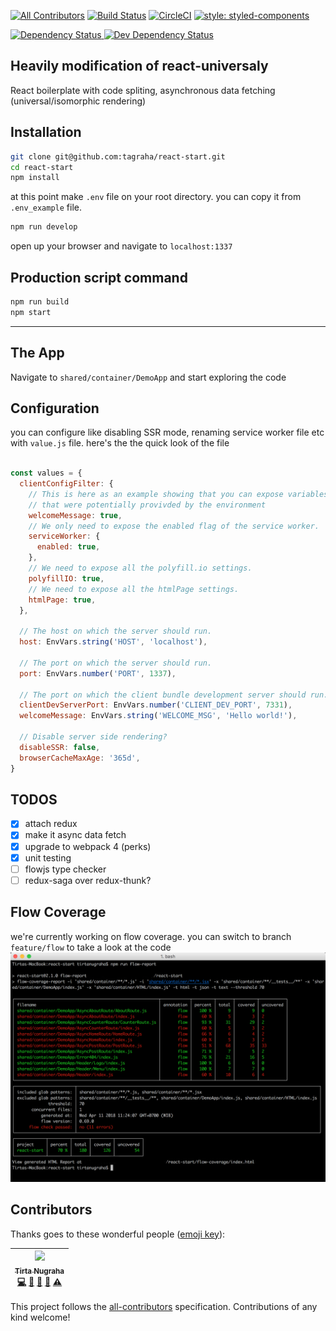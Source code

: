 [![All Contributors](https://img.shields.io/badge/all_contributors-1-orange.svg?style=flat-square)](#contributors)
[![Build Status](https://travis-ci.org/tagraha/react-start.svg?branch=master)](https://travis-ci.org/tagraha/react-start)
[![CircleCI](https://circleci.com/gh/tagraha/react-start.svg?style=svg)](https://circleci.com/gh/tagraha/react-start)
[![style: styled-components](https://img.shields.io/badge/style-%F0%9F%92%85%20styled--components-orange.svg?colorB=daa357&colorA=db748e)](https://github.com/styled-components/styled-components)

<a 
target="_blank"
href="https://david-dm.org/tagraha/react-start">
  <img src="https://david-dm.org/tagraha/react-start.svg" alt="Dependency Status" />
</a>
<a 
target="_blank"
href="https://david-dm.org/tagraha/react-start?type=dev">
  <img src="https://david-dm.org/tagraha/react-start/dev-status.svg" alt="Dev Dependency Status" />
</a>

Heavily modification of react-universaly
----------------------------------------
React boilerplate with code spliting, asynchronous data fetching (universal/isomorphic rendering)

Installation
------------
```bash
git clone git@github.com:tagraha/react-start.git
cd react-start
npm install
```

at this point make `.env` file on your root directory. you can copy it from `.env_example` file.

```bash
npm run develop
```

open up your browser and navigate to `localhost:1337`

Production script command
-------------------------
```bash
npm run build
npm start
```

-------------

The App
-------
Navigate to `shared/container/DemoApp` and start exploring the code

Configuration
-------------
you can configure like disabling SSR mode, renaming service worker file etc with `value.js` file. here's the the quick look of the file

```javascript

const values = {
  clientConfigFilter: {
    // This is here as an example showing that you can expose variables
    // that were potentially provivded by the environment
    welcomeMessage: true,
    // We only need to expose the enabled flag of the service worker.
    serviceWorker: {
      enabled: true,
    },
    // We need to expose all the polyfill.io settings.
    polyfillIO: true,
    // We need to expose all the htmlPage settings.
    htmlPage: true,
  },

  // The host on which the server should run.
  host: EnvVars.string('HOST', 'localhost'),

  // The port on which the server should run.
  port: EnvVars.number('PORT', 1337),

  // The port on which the client bundle development server should run.
  clientDevServerPort: EnvVars.number('CLIENT_DEV_PORT', 7331),
  welcomeMessage: EnvVars.string('WELCOME_MSG', 'Hello world!'),

  // Disable server side rendering?
  disableSSR: false,
  browserCacheMaxAge: '365d',
}
```

TODOS
-----
- [x] attach redux
- [x] make it async data fetch
- [x] upgrade to webpack 4 (perks)
- [x] unit testing
- [ ] flowjs type checker
- [ ] redux-saga over redux-thunk?

Flow Coverage
-------------
we're currently working on flow coverage. you can switch to branch `feature/flow` to take a look at the code
![flow-coverage](https://raw.githubusercontent.com/tagraha/react-start/master/flow-coverage.png)


## Contributors

Thanks goes to these wonderful people ([emoji key](https://github.com/kentcdodds/all-contributors#emoji-key)):

<!-- ALL-CONTRIBUTORS-LIST:START - Do not remove or modify this section -->
<!-- prettier-ignore -->
| [<img src="https://avatars0.githubusercontent.com/u/3034375?v=4" width="100px;"/><br /><sub><b>Tirta Nugraha</b></sub>](http://www.betotally.com/)<br />[💻](https://github.com/tagraha/react-start/commits?author=tagraha "Code") [📖](https://github.com/tagraha/react-start/commits?author=tagraha "Documentation") [🔌](#plugin-tagraha "Plugin/utility libraries") [👀](#review-tagraha "Reviewed Pull Requests") [⚠️](https://github.com/tagraha/react-start/commits?author=tagraha "Tests") |
| :---: |
<!-- ALL-CONTRIBUTORS-LIST:END -->

This project follows the [all-contributors](https://github.com/kentcdodds/all-contributors) specification. Contributions of any kind welcome!
